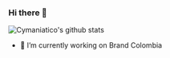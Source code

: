 ### Hi there 👋
![Cymaniatico's github stats](https://github-readme-stats.vercel.app/api?username=cymaniatico&count_private=true&show_icons=true&theme=radical&include_all_commits=true&hide=contribs)


- 🔭 I’m currently working on Brand Colombia


<!--
**cymaniatico/cymaniatico** is a ✨ _special_ ✨ repository because its `README.md` (this file) appears on your GitHub profile.


[![Top Langs](https://github-readme-stats.vercel.app/api/top-langs/?username=cymaniatico)](https://github.com/cymaniatico/github-readme-stats)

Here are some ideas to get you started:

- 🔭 I’m currently working on ...
- 🌱 I’m currently learning ...
- 👯 I’m looking to collaborate on ...
- 🤔 I’m looking for help with ...
- 💬 Ask me about ...
- 📫 How to reach me: ...
- 😄 Pronouns: ...
- ⚡ Fun fact: ...
-->
